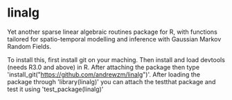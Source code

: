 linalg
======

Yet another sparse linear algebraic routines package for R, with functions tailored for spatio-temporal modelling  and inference with Gaussian Markov Random Fields.

To install this, first install git on your maching. Then install and load devtools (needs R3.0 and above) in R. After attaching the package then type 'install_git("https://github.com/andrewzm/linalg")'. After loading the package through 'library(linalg)' you can attach the testthat package and test it using 'test_package(linalg)'
